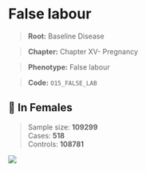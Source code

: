 # False labour

> **Root:** Baseline Disease  

> **Chapter:** Chapter XV- Pregnancy  

> **Phenotype:** False labour  

> **Code:** `O15_FALSE_LAB`

## 👩 In Females  
> Sample size: **109299**  
> Cases: **518**  
> Controls: **108781**
<img src="/Disease/Figures/ALL/Baseline/O15_FALSE_LAB.png"/>
<CsvTable src="/public/Disease/Data/ALL/Baseline/LG_O15_FALSE_LAB.csv" label="🔍 View full results" />
